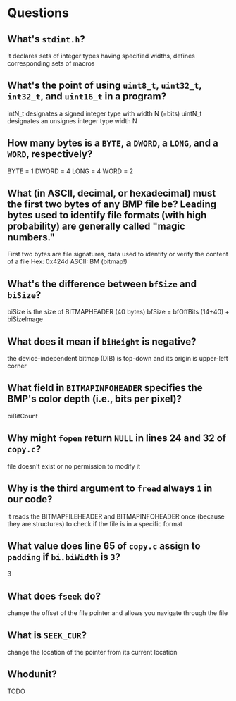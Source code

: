# Questions

## What's `stdint.h`?

it declares sets of integer types having specified widths, defines corresponding sets of macros

## What's the point of using `uint8_t`, `uint32_t`, `int32_t`, and `uint16_t` in a program?

intN_t designates a signed integer type with width N (=bits)
uintN_t designates an unsignes integer type width N

## How many bytes is a `BYTE`, a `DWORD`, a `LONG`, and a `WORD`, respectively?

BYTE = 1
DWORD = 4
LONG = 4
WORD = 2

## What (in ASCII, decimal, or hexadecimal) must the first two bytes of any BMP file be? Leading bytes used to identify file formats (with high probability) are generally called "magic numbers."

First two bytes are file signatures, data used to identify or verify the content of a file
Hex:    0x424d
ASCII: BM (bitmap!)

## What's the difference between `bfSize` and `biSize`?

biSize is the size of BITMAPHEADER (40 bytes)
bfSize = bfOffBits (14+40) + biSizeImage

## What does it mean if `biHeight` is negative?

the device-independent bitmap (DIB) is top-down and its origin is upper-left corner

## What field in `BITMAPINFOHEADER` specifies the BMP's color depth (i.e., bits per pixel)?

biBitCount

## Why might `fopen` return `NULL` in lines 24 and 32 of `copy.c`?

file doesn't exist or no permission to modify it

## Why is the third argument to `fread` always `1` in our code?

it reads the BITMAPFILEHEADER and BITMAPINFOHEADER once (because they are structures) to check if the file is in a specific format

## What value does line 65 of `copy.c` assign to `padding` if `bi.biWidth` is `3`?

3

## What does `fseek` do?

change the offset of the file pointer and allows you navigate through the file

## What is `SEEK_CUR`?

change the location of the pointer from its current location

## Whodunit?

TODO
